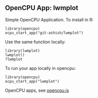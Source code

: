 OpenCPU App: lwmplot
---------------------

Simple OpenCPU Application. To install in R:

    library(opencpu)
    ocpu_start_app("git-ashish/lwmplot")

Use the same function locally:

    library(lwmplot)
    lwmplot()
    ?lwmplot
    
To run your app locally in opencpu:

    library(opencpu)
    ocpu_start_app("lwmplot")

OpenCPU apps, see [opencpu.js](https://www.opencpu.org/apps.html)
